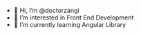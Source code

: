 - 👋 Hi, I’m @doctorzangi
- 👀 I’m interested in Front End Development
- 🌱 I’m currently learning Angular Library

<!---
doctorzangi/doctorzangi is a ✨ special ✨ repository because its `README.md` (this file) appears on your GitHub profile.
You can click the Preview link to take a look at your changes.
--->
